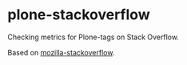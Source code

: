 # plone-stackoverflow

Checking metrics for Plone-tags on Stack Overflow.

Based on [mozilla-stackoverflow](https://github.com/groovecoder/mozilla-stackoverflow).
